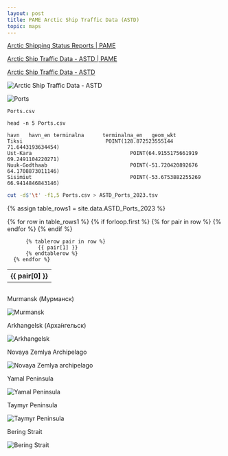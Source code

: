 ```yaml
---
layout: post
title: PAME Arctic Ship Traffic Data (ASTD)
topic: maps
---
```


[Arctic Shipping Status Reports \| PAME](https://pame.is/projects-new/arctic-shipping/pame-shipping-highlights/411-arctic-shipping-status-reports)

[Arctic Ship Traffic Data - ASTD \| PAME](https://pame.is/index.php/projects/arctic-marine-shipping/astd)

[Arctic Ship Traffic Data - ASTD](https://map.astd.is/)

![Arctic Ship Traffic Data - ASTD](/images/ASTD/ASTD-Arctic-Ship-Traffic-Database.png)

![Ports](/images/ASTD/ASTD-Arctic-Ship-Traffic-Database-Ports.png)

`Ports.csv`

```
head -n 5 Ports.csv
```

```
﻿havn   havn_en terminalna      terminalna_en   geom_wkt
Tiksi                           POINT(128.872523555144 71.6443193634454)
Ust-Kara                                POINT(64.9155175661919 69.2491104220271)
Nuuk-Godthaab                           POINT(-51.720420892676 64.1708873011146)
Sisimiut                                POINT(-53.6753882255269 66.9414846843146)
```

```bash
cut -d$'\t' -f1,5 Ports.csv > ASTD_Ports_2023.tsv
```

{% assign table_rows1 = site.data.ASTD_Ports_2023 %}

<div style="overflow-x:auto;">
  <table>
      {% for row in table_rows1 %}
          {% if forloop.first %}
              <tr>
                  {% for pair in row %}
                      <th>
                          {{ pair[0] }}
                      </th>
                  {% endfor %}
              </tr>
          {% endif %}

          {% tablerow pair in row %}
              {{ pair[1] }}
          {% endtablerow %}
      {% endfor %}
  </table>
</div>

Murmansk (Мурманск)

![Murmansk](/images/ASTD/Murmansk.jpg)

Arkhangelsk (Арха́нгельск)

![Arkhangelsk](/images/ASTD/Arkhangelsk.jpg)

Novaya Zemlya Archipelago

![Novaya Zemlya archipelago](/images/ASTD/NovayaZemlya.jpg)

Yamal Peninsula

![Yamal Peninsula](/images/ASTD/YamalPeninsula.jpg)

Taymyr Peninsula

![Taymyr Peninsula](/images/ASTD/TaymyrPeninsula.jpg)

Bering Strait

![Bering Strait](/images/ASTD/BeringStrait.jpg)